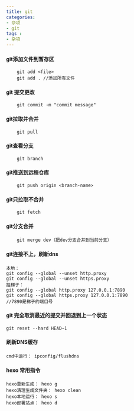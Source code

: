 ```yaml
---
title: git
categories: 
- 杂项
- git
tags :
- 杂项
---
```



#### git添加文件到暂存区

```shell
    git add <file>
    git add . //添加所有文件

```

#### git 提交更改

```shell
    git commit -m "commit message"
```

#### git拉取并合并

```shell
    git pull
```
#### git查看分支

```shell
    git branch
```

#### git推送到远程仓库

```shell
    git push origin <branch-name>
```

#### git只拉取不合并

```shell
    git fetch
```

#### git分支合并

```shell
    git merge dev（把dev分支合并到当前分支）
```

#### git连接不上，刷新dns
```shell
本地：
git config --global --unset http.proxy
git config --global --unset https.proxy
挂梯子：
git config --global http.proxy 127.0.0.1:7890
git config --global https.proxy 127.0.0.1:7890
//7890是梯子的端口号
```
#### git 完全取消最近的提交并回退到上一个状态
```
git reset --hard HEAD~1
```
#### 刷新DNS缓存
```
cmd中运行： ipconfig/flushdns
```

#### hexo 常用指令
```
hexo重新生成： hexo g
hexo清理生成文件夹： hexo clean
hexo本地运行： hexo s
hexo部署站点： hexo d
```
